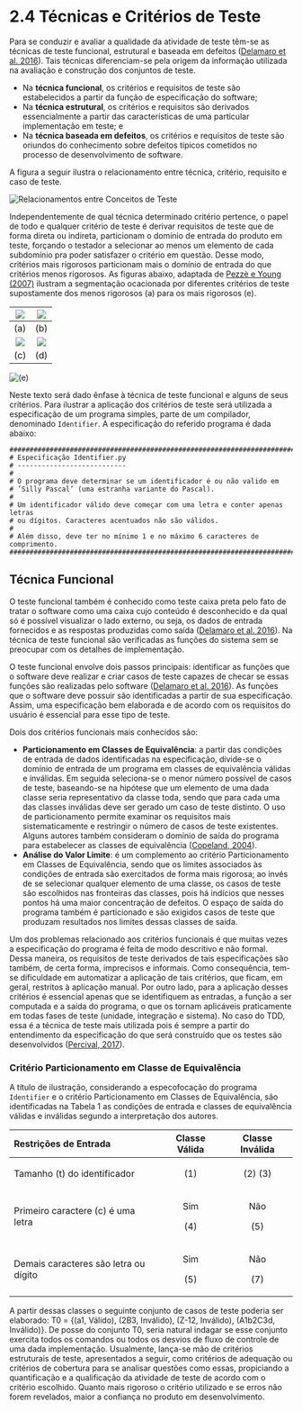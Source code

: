 # 2.4 Técnicas e Critérios de Teste

Para se conduzir e avaliar a qualidade da atividade de teste têm-se as técnicas de teste funcional, estrutural e baseada em defeitos \([Delamaro et al. 2016](https://www.grupogen.com.br/e-book-introducao-ao-teste-de-software)\). Tais técnicas diferenciam-se pela origem da informação utilizada na avaliação e construção dos conjuntos de teste.

* Na **técnica funcional**, os critérios e requisitos de teste são estabelecidos a partir da função de especificação do software; 
* Na **técnica estrutural**, os critérios e requisitos são derivados essencialmente a partir das características de uma particular implementação em teste; e
* Na **técnica baseada em defeitos**, os critérios e requisitos de teste são oriundos do conhecimento sobre defeitos típicos cometidos no processo de desenvolvimento de software.

A figura a seguir ilustra o relacionamento entre técnica, critério, requisito e caso de teste.

![Relacionamentos entre Conceitos de Teste](../.gitbook/assets/relacionamento-conceitos.png)

Independentemente de qual técnica determinado critério pertence, o papel de todo e qualquer critério de teste é derivar requisitos de teste que de forma direta ou indireta, particionam o domínio de entrada do produto em teste, forçando o testador a selecionar ao menos um elemento de cada subdomínio pra poder satisfazer o critério em questão. Desse modo, critérios mais rigorosos particionam mais o domínio de entrada do que critérios menos rigorosos. As figuras abaixo, adaptada de [Pezzè e Young \(2007\)](https://www.amazon.com/exec/obidos/ASIN/0471455938/acmorg-20) ilustram a segmentação ocacionada por diferentes critérios de teste supostamente dos menos rigorosos \(a\) para os mais rigorosos \(e\).

| ![](../.gitbook/assets/dominio-01.png)  | ![](../.gitbook/assets/dominio-02.png)  |
| :---: | :---: |
| \(a\) | \(b\) |
| ![](../.gitbook/assets/dominio-03.png)  | ![](../.gitbook/assets/dominio-04.png)  |
| \(c\) | \(d\) |

![\(e\)](../.gitbook/assets/dominio-05.png)

Neste texto será dado ênfase à técnica de teste funcional e alguns de seus critérios. Para ilustrar a aplicação dos critérios de teste será utilizada a especificação de um programa simples, parte de um compilador, denominado `Identifier`. A especificação do referido programa é dada abaixo:

```text
###############################################################################
# Especificação Identifier.py
# ---------------------------
#
# O programa deve determinar se um identificador é ou não valido em 
# ’Silly Pascal’ (uma estranha variante do Pascal).
#
# Um identificador válido deve começar com uma letra e conter apenas letras 
# ou dígitos. Caracteres acentuados não são válidos.
#
# Além disso, deve ter no mínimo 1 e no máximo 6 caracteres de comprimento.
###############################################################################
```

## Técnica Funcional

O teste funcional também é conhecido como teste caixa preta pelo fato de tratar o software como uma caixa cujo conteúdo é desconhecido e da qual só é possível visualizar o lado externo, ou seja, os dados de entrada fornecidos e as respostas produzidas como saída \([Delamaro et al. 2016](https://www.grupogen.com.br/e-book-introducao-ao-teste-de-software)\). Na técnica de teste funcional são verificadas as funções do sistema sem se preocupar com os detalhes de implementação. 

O teste funcional envolve dois passos principais: identificar as funções que o software deve realizar e criar casos de teste capazes de checar se essas funções são realizadas pelo software \([Delamaro et al. 2016](https://www.grupogen.com.br/e-book-introducao-ao-teste-de-software)\). As funções que o software deve possuir são identificadas a partir de sua especificação. Assim, uma especificação bem elaborada e de acordo com os requisitos do usuário é essencial para esse tipo de teste. 

Dois dos critérios funcionais mais conhecidos são:

* **Particionamento em Classes de Equivalência**: a partir das condições de entrada de dados identificadas na especificação, divide-se o domínio de entrada de um programa em classes de equivalência válidas e inválidas. Em seguida seleciona-se o menor número possível de casos de teste, baseando-se na hipótese que um elemento de uma dada classe seria representativo da classe toda, sendo que para cada uma das classes inválidas deve ser gerado um caso de teste distinto. O uso de particionamento permite examinar os requisitos mais sistematicamente e restringir o número de casos de teste existentes. Alguns autores também consideram o domínio de saída do programa para estabelecer as classes de equivalência \([Copeland, 2004](https://dl.acm.org/doi/10.5555/975083)\).
* **Análise do Valor Limite**: é um complemento ao critério Particionamento em Classes de Equivalência, sendo que os limites associados às condições de entrada são exercitados de forma mais rigorosa; ao invés de se selecionar qualquer elemento de uma classe, os casos de teste são escolhidos nas fronteiras das classes, pois há indícios que nesses pontos há uma maior concentração de defeitos. O espaço de saída do programa também é particionado e são exigidos casos de teste que produzam resultados nos limites dessas classes de saída.

Um dos problemas relacionado aos critérios funcionais é que muitas vezes a especificação do programa é feita de modo descritivo e não formal. Dessa maneira, os requisitos de teste derivados de tais especificações são também, de certa forma, imprecisos e informais. Como consequência, tem-se dificuldade em automatizar a aplicação de tais critérios, que ficam, em geral, restritos à aplicação manual. Por outro lado, para a aplicação desses critérios é essencial apenas que se identifiquem as entradas, a função a ser computada e a saída do programa, o que os tornam aplicáveis praticamente em todas fases de teste \(unidade, integração e sistema\). No caso do TDD, essa é a técnica de teste mais utilizada pois é sempre a partir do entendimento da especificação do que será construído que os testes são desenvolvidos \([Percival, 2017](http://www.obeythetestinggoat.com/pages/book.html)\).

### Critério Particionamento em Classe de Equivalência

A título de ilustração, considerando a especofocação do programa `Identifier` e o critério Particionamento em Classes de Equivalência, são identificadas na Tabela 1 as condições de entrada e classes de equivalência válidas e inválidas segundo a interpretação dos autores.

<table>
  <thead>
    <tr>
      <th style="text-align:left">Restri&#xE7;&#xF5;es de Entrada</th>
      <th style="text-align:center">Classe V&#xE1;lida</th>
      <th style="text-align:center">Classe Inv&#xE1;lida</th>
    </tr>
  </thead>
  <tbody>
    <tr>
      <td style="text-align:left">Tamanho (t) do identificador</td>
      <td style="text-align:center">
        <p></p>
        <p>(1)</p>
      </td>
      <td style="text-align:center">
        <p></p>
        <p>(2) (3)</p>
      </td>
    </tr>
    <tr>
      <td style="text-align:left">Primeiro caractere (c) &#xE9; uma letra</td>
      <td style="text-align:center">
        <p>Sim</p>
        <p>(4)</p>
      </td>
      <td style="text-align:center">
        <p>N&#xE3;o</p>
        <p>(5)</p>
      </td>
    </tr>
    <tr>
      <td style="text-align:left">Demais caracteres s&#xE3;o letra ou d&#xED;gito</td>
      <td style="text-align:center">
        <p>Sim</p>
        <p>(5)</p>
      </td>
      <td style="text-align:center">
        <p>N&#xE3;o</p>
        <p>(7)</p>
      </td>
    </tr>
  </tbody>
</table>

A partir dessas classes o seguinte conjunto de casos de teste poderia ser elaborado: T0 = {\(a1, Válido\), \(2B3, Inválido\), \(Z-12, Inválido\), \(A1b2C3d, Inválido\)}. De posse do conjunto T0, seria natural indagar se esse conjunto exercita todos os comandos ou todos os desvios de fluxo de controle de uma dada implementação. Usualmente, lança-se mão de critérios estruturais de teste, apresentados a seguir, como critérios de adequação ou critérios de cobertura para se analisar questões como essas, propiciando a quantificação e a qualificação da atividade de teste de acordo com o critério escolhido. Quanto mais rigoroso o critério utilizado e se erros não forem revelados, maior a confiança no produto em desenvolvimento.


